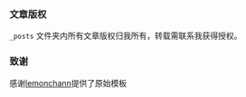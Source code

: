
### 文章版权

`_posts` 文件夹内所有文章版权归我所有，转载需联系我获得授权。

### 致谢

感谢[lemonchann](https://github.com/lemonchann/lemonchann.github.io)提供了原始模板


